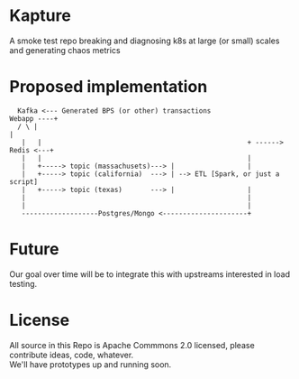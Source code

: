 # Kapture

A smoke test repo breaking and diagnosing k8s at large (or small) scales and generating chaos metrics

# Proposed implementation

```
  Kafka <--- Generated BPS (or other) transactions                  Webapp ----+
  / \ |                                                                        |
   |   |                                                   + ------> Redis <---+
   |   |                                                   |
   |   +-----> topic (massachusets)---> |                  |
   |   +-----> topic (california)  ---> | --> ETL [Spark, or just a script]
   |   +-----> topic (texas)       ---> |                  |
   |                                                       |
   |                                                       |
   -------------------Postgres/Mongo <---------------------+
```

# Future

Our goal over time will be to integrate this with upstreams interested in load testing.

# License

All source in this Repo is Apache Commmons 2.0 licensed, please contribute ideas, code, whatever.  
We'll have prototypes up and running soon.
